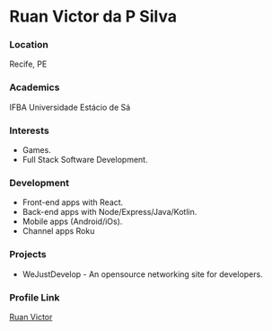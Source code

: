 # Ruan Victor da P Silva

### Location

Recife, PE

### Academics

IFBA
Universidade Estácio de Sá

### Interests

- Games.
- Full Stack Software Development.

### Development

- Front-end apps with React.
- Back-end apps with Node/Express/Java/Kotlin.
- Mobile apps (Android/iOs).
- Channel apps Roku

### Projects

- WeJustDevelop - An opensource networking site for developers.

### Profile Link

[Ruan Victor](https://github.com/ruandev)
